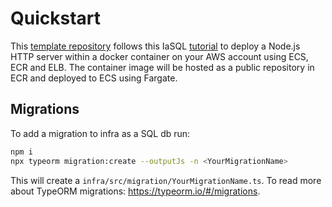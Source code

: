 # Quickstart

This [template repository](https://docs.github.com/en/repositories/creating-and-managing-repositories/creating-a-repository-from-a-template) follows this IaSQL [tutorial](https://docs.iasql.com/quickstart/) to deploy a Node.js HTTP server within a docker container on your AWS account using ECS, ECR and ELB. The container image will be hosted as a public repository in ECR and deployed to ECS using Fargate.


## Migrations

To add a migration to infra as a SQL db run:

```bash
npm i
npx typeorm migration:create --outputJs -n <YourMigrationName>
```

This will create a `infra/src/migration/YourMigrationName.ts`. To read more about TypeORM migrations: https://typeorm.io/#/migrations.